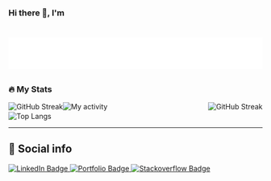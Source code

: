 <div  markdown="1">
<h3>Hi there 👋, I'm </h3>

<h1 align="center">
  <img src="https://raw.githubusercontent.com/jashanpreet-singh-99/jashanpreet-singh-99/main/name.svg" alt="Jashanpreet Singh" />
</h1>

<h3>🔥 My Stats</h3>
  
<div>
  <img src="https://github-readme-stats.vercel.app/api?username=jashanpreet-singh-99&count_private=true&show_icons=true&theme=react" alt="GitHub Streak"  align="left"/>
  <img src="https://streak-stats.demolab.com/?user=jashanpreet-singh-99&theme=react" alt="GitHub Streak"  align="right"/>
</div>

<div>
<img src="https://github-readme-activity-graph.cyclic.app/graph?username=jashanpreet-singh-99&theme=react-dark" alt="My activity"/>
</div>
  
<div width="100">
<img src="https://github-readme-stats.vercel.app/api/top-langs/?username=jashanpreet-singh-99&layout=compact&langs_count=10&theme=react" alt="Top Langs"  align="center"/>
</div>
 
--- 

<h2>🔗 Social info</h2>

<div id="badges">
    <a href="https://www.linkedin.com/in/jashanpreet-singh-work/">
    <img src="https://img.shields.io/badge/LinkedIn-blue?style=for-the-badge&logo=linkedin&logoColor=white" alt="LinkedIn Badge"/>
    </a>
    <a href="https://jashanswork.com/">
    <img src="https://img.shields.io/badge/Portfolio-dda703?style=for-the-badge&logo=About.me&logoColor=white" alt="Portfolio Badge"/>
    </a>
    <a href="https://stackoverflow.com/users/6417843/jashanpreet-singh-chakkal/">
    <img src="https://img.shields.io/badge/Stackoverflow-fe7a16?style=for-the-badge&logo=Stackoverflow&logoColor=white" alt="Stackoverflow Badge"/>
    </a>
  </div>
</div>
